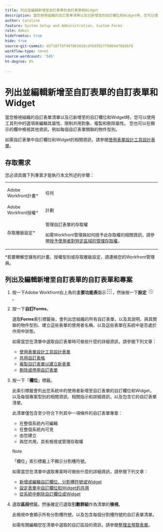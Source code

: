 ```yaml
---
title: 列出並編輯新增至自訂表單的自訂表單和Widget
description: 當您檢視組織的自訂表單清單以及已新增至的自訂欄位和Widget時，您可以使用工具列中的選項來編輯其屬性、限制共用對象、複製和刪除屬性。 您也可以在顯示的欄中檢視其他資訊，例如每個自訂表單關聯的物件型別。
author: Caroline
feature: System Setup and Administration, Custom Forms
role: Admin
hidefromtoc: true
hide: true
source-git-commit: dd718ff8f497065018cdfb9592ff0804d7668bf8
workflow-type: tm+mt
source-wordcount: '545'
ht-degree: 0%

---
```



# 列出並編輯新增至自訂表單的自訂表單和Widget

當您檢視組織的自訂表單清單以及已新增至的自訂欄位和Widget時，您可以使用工具列中的選項來編輯其屬性、限制共用對象、複製和刪除屬性。 您也可以在顯示的欄中檢視其他資訊，例如每個自訂表單關聯的物件型別。

如需自訂表單中自訂欄位和Widget的相關資訊，請參閱[使用表單設計工具設計表單](/help/quicksilver/administration-and-setup/customize-workfront/create-manage-custom-forms/form-designer/design-a-form/design-a-form.md)。

## 存取需求

您必須具備下列專案才能執行本文所述的步驟：

<table style="table-layout:auto"> 
 <col> 
 <col> 
 <tbody> 
  <tr data-mc-conditions=""> 
   <td role="rowheader"> <p>Adobe Workfront計畫*</p> </td> 
   <td>任何</td> 
  </tr> 
  <tr> 
   <td role="rowheader">Adobe Workfront授權*</td> 
   <td>計劃</td> 
  </tr> 
  <tr data-mc-conditions=""> 
   <td role="rowheader">存取層級設定*</td> 
   <td> <p>管理自訂表單的存取權</p> <p>如需Workfront管理員如何授予此存取權的相關資訊，請參閱<a href="../../../administration-and-setup/add-users/configure-and-grant-access/grant-users-admin-access-certain-areas.md" class="MCXref xref">授予使用者對特定區域的管理存取權</a>。</p> </td> 
  </tr> 
 </tbody> 
</table>

&#42;若要瞭解您擁有的計畫、授權型別或存取層級設定，請連絡您的Workfront管理員。

## 列出及編輯新增至自訂表單的自訂表單和專案

1. 按一下Adobe Workfront右上角的&#x200B;**主要功能表**&#x200B;圖示![](assets/main-menu-icon.png)，然後按一下&#x200B;**設定** ![](assets/gear-icon-settings.png)。

1. 按一下&#x200B;**自訂Forms**。

   選取&#x200B;**Forms**&#x200B;索引標籤後，會列出您組織的所有自訂表單，以及其說明、與其關聯的物件型別、建立這些表單的使用者名稱，以及這些表單在系統中是否處於作用中狀態。

   如需當您在清單中選取自訂表單時可做些什麼的詳細資訊，請參閱下列文章：

   * [使用表單設計工具設計表單](/help/quicksilver/administration-and-setup/customize-workfront/create-manage-custom-forms/form-designer/design-a-form/design-a-form.md)
   * [共用自訂表格](../../../administration-and-setup/customize-workfront/create-manage-custom-forms/share-access-to-a-custom-form.md)
   * [複製自訂表單以建立新表單](/help/quicksilver/administration-and-setup/customize-workfront/create-manage-custom-forms/list-edit-share-custom-forms-and-custom-fields.md)
   * [刪除或停用自訂表單](../../../administration-and-setup/customize-workfront/create-manage-custom-forms/delete-or-deactivate-a-custom-form.md)

1. 按一下「**欄位**」標籤。

   此索引標籤會列出您系統中的使用者新增至自訂表單的自訂欄位和Widget，以及每個專案型別的相關資訊、相關指示和詳細資訊，以及包含它的自訂表單清單。

   此清單僅包含至少符合下列其中一項條件的自訂表單專案：

   * 在整個系統內可編輯
   * 在整個系統內可見
   * 由您建立
   * 與您共用，具有檢視或管理存取權

   >[!NOTE]
   >
   >「欄位」索引標籤上不顯示分割槽符號。

   如需當您在清單中選取專案時可做些什麼的詳細資訊，請參閱下列文章：

   * [新增或編輯自訂欄位、分割槽符號或Widget](../../../administration-and-setup/customize-workfront/create-manage-custom-forms/edit-a-custom-field.md)
   * [設定表單中自訂欄位和Widget的共用](/help/quicksilver/administration-and-setup/customize-workfront/create-manage-custom-forms/form-designer/manage-a-form/share-custom-fields.md)
   * [從系統中刪除自訂欄位或Widget](../../../administration-and-setup/customize-workfront/create-manage-custom-forms/delete-a-custom-field.md)

1. 選取&#x200B;**區段**&#x200B;標籤，然後確定已選取&#x200B;**引數群組**&#x200B;作為清單的&#x200B;**檢視**。

   此檢視中會顯示所有分割槽符號，以及包含每個分割槽符號的自訂表單清單。

   如需有關編輯您在清單中選取的自訂區段的資訊，請參閱[整理並預覽表單](/help/quicksilver/administration-and-setup/customize-workfront/create-manage-custom-forms/form-designer/design-a-form/organize-a-form.md)。

